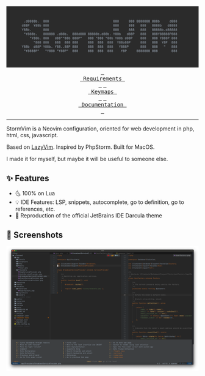 <div align="center">
    <img src="https://raw.githubusercontent.com/nechaev/StormVim/master/screenshots/stormvim.png?raw=true"/>
</div>

<div align="center">
    <a href="./docs/requirements.md"><kbd> <br> Requirements <br> </kbd></a>
    <a href="./docs/keymaps.md"><kbd> <br> Keymaps <br> </kbd></a>
    <a href="./docs/readme.md"><kbd> <br> Documentation <br> </kbd></a>
</div>

<hr/>

StormVim is a Neovim configuration, oriented for web development in php, html, css, javascript.

Based on [LazyVim](https://github.com/LazyVim/LazyVim). Inspired by PhpStorm. Built for MacOS.

I made it for myself, but maybe it will be useful to someone else.

## ✨ Features

- 🌜 100% on Lua
- 💡 IDE Features: LSP, snippets, autocomplete, go to definition, go to references, etc.
- 🎨 Reproduction of the official JetBrains IDE Darcula theme

## 📸 Screenshots

<div align="center">
    <img src="https://raw.githubusercontent.com/nechaev/StormVim/master/screenshots/interface.png?raw=true"/>
</div>
